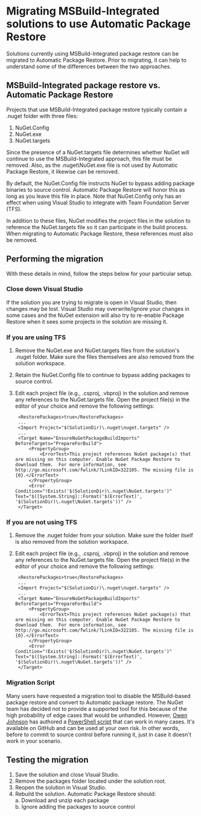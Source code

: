 # Migrating MSBuild-Integrated solutions to use Automatic Package Restore

Solutions currently using MSBuild-Integrated package restore can be migrated to Automatic Package Restore. Prior to migrating, it can help to understand some of the differences between the two approaches.

## MSBuild-Integrated package restore vs. Automatic Package Restore
Projects that use MSBuild-Integrated package restore typically contain a .nuget folder with three files:

1. NuGet.Config
1. NuGet.exe
1. NuGet.targets

Since the presence of a NuGet.targets file determines whether NuGet will continue to use the MSBuild-Integrated approach, this file must be removed. Also, as the .nuget\NuGet.exe file is not used by Automatic Package Restore, it likewise can be removed.

By default, the NuGet.Config file instructs NuGet to bypass adding package binaries to source control. Automatic Package Restore will honor this as long as you leave this file in place. Note that NuGet.Config only has an effect when using Visual Studio to integrate with Team Foundation Server (TFS).

In addition to these files, NuGet modifies the project files in the solution to reference the NuGet.targets file so it can participate in the build process. When migrating to Automatic Package Restore, these references must also be removed.

## Performing the migration

With these details in mind, follow the steps below for your particular setup.

### Close down Visual Studio
If the solution you are trying to migrate is open in Visual Studio, then changes may be lost. Visual Studio may overwrite/ignore your changes in some cases and the NuGet extension will also try to re-enable Package Restore when it sees some projects in the solution are missing it.

### If you are using TFS

1. Remove the NuGet.exe and NuGet.targets files from the solution's .nuget folder. Make sure the files themselves are also removed from the solution workspace.
2. Retain the NuGet.Config file to continue to bypass adding packages to source control.
3. Edit each project file (e.g., .csproj, .vbproj) in the solution and remove any references to the NuGet.targets file. Open the project file(s) in the editor of  your choice and remove the following settings:

        <RestorePackages>true</RestorePackages>  
        ...
        <Import Project="$(SolutionDir)\.nuget\nuget.targets" />  
        ...
        <Target Name="EnsureNuGetPackageBuildImports" BeforeTargets="PrepareForBuild">  
            <PropertyGroup>
                <ErrorText>This project references NuGet package(s) that are missing on this computer. Enable NuGet Package Restore to download them.  For more information, see http://go.microsoft.com/fwlink/?LinkID=322105. The missing file is {0}.</ErrorText>
            </PropertyGroup>
            <Error Condition="!Exists('$(SolutionDir)\.nuget\NuGet.targets')" Text="$([System.String]::Format('$(ErrorText)', '$(SolutionDir)\.nuget\NuGet.targets'))" />
        </Target>


### If you are not using TFS

1. Remove the .nuget folder from your solution. Make sure the folder itself is also removed from the solution workspace.
2. Edit each project file (e.g., .csproj, .vbproj) in the solution and remove any references to the NuGet.targets file. Open the project file(s) in the editor of  your choice and remove the following settings:

        <RestorePackages>true</RestorePackages>  
        ...
        <Import Project="$(SolutionDir)\.nuget\nuget.targets" />  
        ...
        <Target Name="EnsureNuGetPackageBuildImports" BeforeTargets="PrepareForBuild">  
            <PropertyGroup>
                <ErrorText>This project references NuGet package(s) that are missing on this computer. Enable NuGet Package Restore to download them.  For more information, see http://go.microsoft.com/fwlink/?LinkID=322105. The missing file is {0}.</ErrorText>
            </PropertyGroup>
            <Error Condition="!Exists('$(SolutionDir)\.nuget\NuGet.targets')" Text="$([System.String]::Format('$(ErrorText)', '$(SolutionDir)\.nuget\NuGet.targets'))" />
        </Target>

### Migration Script

Many users have requested a migration tool to disable the MSBuild-based package restore and convert to Automatic package restore. The NuGet team has decided not to provide a supported tool for this because of the high probability of edge cases that would be unhandled. However, [Owen Johnson](https://github.com/owen2) has authored a [PowerShell script](https://github.com/owen2/AutomaticPackageRestoreMigrationScript) that can work in many cases. It's available on GitHub and can be used at your own risk. In other words, before to commit to source control before running it, just in case it doesn't work in your scenario.

## Testing the migration

1. Save the solution and close Visual Studio.
1. Remove the packages folder located under the solution root.
1. Reopen the solution in Visual Studio.
1. Rebuild the solution. Automatic Package Restore should:  
    a. Download and unzip each package  
    b. Ignore adding the packages to source control
